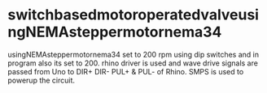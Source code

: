 # switchbasedmotoroperatedvalveusingNEMAsteppermotornema34
usingNEMAsteppermotornema34 set to 200 rpm using dip switches and in program also its set to 200. rhino driver is used and wave drive signals are passed from Uno to DIR+ DIR- PUL+ &amp;  PUL- of Rhino. SMPS is used to powerup the circuit.
